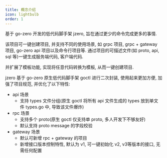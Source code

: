 ```yaml
---
title: 概念介绍
icon: lightbulb
order: 1
---
```


基于 go-zero 开发的低代码脚手架 jzero, 旨在通过更少的命令完成更多的事情. 

该项目可一键创建项目, 并支持不同的使用场景, 如 grpc 项目, grpc + gateway 项目, go-zero api 项目以及命令行项目等. 通过项目的可描述文件(如 proto, api, sql 等)一键生成服务端代码, 客户端代码. 

并扩展了模板功能, 实现将任意代码转换为模板, 从而一键创建项目.

jzero 基于 go-zero 原生低代码脚手架 goctl 进行二次封装, 使用起来更加方便, 加强了项目规范, 并优化了以下特性:

* api 场景
  * 支持 types 文件分组(原生 goctl 将所有 api 文件生成的 types 放到单文件 types.go 中, 导致该文件爆炸)
* rpc 场景
  * 支持多个 proto(原生 goctl 仅支持单 proto, 多人开发下不够友好)
  * 默认支持 proto message 的字段校验
* gateway 场景
  * 默认可新增 rpc + gateway 的项目
  * 新增接口版本控制特性, 默认为 v1, 可一键初始化 v2, v3等版本的接口, 无需任何配置


